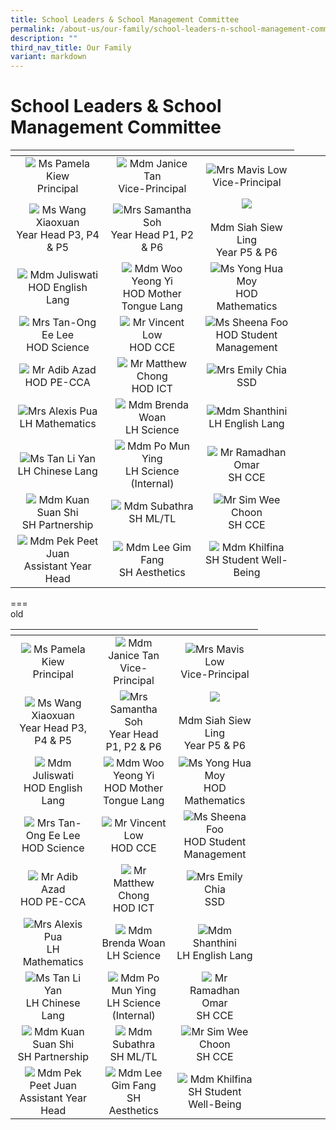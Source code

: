 ```yaml
---
title: School Leaders & School Management Committee
permalink: /about-us/our-family/school-leaders-n-school-management-committee/
description: ""
third_nav_title: Our Family
variant: markdown
---
```

# School Leaders &amp; School Management Committee

<table width="70%">
<thead>
  <tr>
    <th width="30%"></th>
    <th width="30%"></th>
    <th width="30%"></th>
  </tr>
</thead>
<tbody>
  <tr>
    <td width="30%" style="text-align: center;"> <img src="/images/About%20us/Leaders%20&amp;%20Management%20Committee/MsPamelaKiew.jpg"> Ms Pamela Kiew<br>Principal</td>
    <td width="250px" style="text-align: center;"><img src="/images/About%20us/Leaders%20&amp;%20Management%20Committee/MdmJaniceTan.jpg"> Mdm Janice Tan<br>Vice-Principal </td>
    <td width="250px" style="text-align: center;"><img src="/images/About%20us/Leaders%20&amp;%20Management%20Committee/MrsMavisLow.jpg">Mrs Mavis Low<br>Vice-Principal </td>
  </tr>
  <tr>
    <td width="250px" style="text-align: center;"> <img src="/images/About%20us/Leaders%20&amp;%20Management%20Committee/MsWangXiaoxuan.jpg"> Ms Wang Xiaoxuan<br>Year Head P3, P4 &amp; P5 </td>
		<td width="250px" style="text-align: center;"><img src="/images/About%20us/Leaders%20&amp;%20Management%20Committee/MdmSamanthaLeeMiewFung.jpg">Mrs Samantha Soh<br>Year Head P1, P2 &amp; P6 </td>
	<td width="20px" style="text-align: center;"><img src="/images/About%20us/Leaders%20&amp;%20Management%20Committee/MdmSiahSiewLing.png"><br><br>Mdm Siah Siew Ling<br>Year P5 &amp; P6 </td>
  </tr>
  <tr>
    <td width="250px" style="text-align: center;"><img src="/images/About%20us/Leaders%20&amp;%20Management%20Committee/MdmJuliswatiBteSamad.jpg"> Mdm Juliswati<br>HOD English Lang  </td>
    <td width="250px" style="text-align: center;"><img src="/images/About%20us/Leaders%20&amp;%20Management%20Committee/MdmWooYeongYi.jpg"> Mdm Woo Yeong Yi<br>HOD Mother Tongue Lang </td>
    <td width="250px" style="text-align: center;"><img src="/images/About%20us/Leaders%20&amp;%20Management%20Committee/MsYongHuaMoy.jpg">Ms Yong Hua Moy<br>HOD Mathematics</td>
  </tr>
  <tr>
    <td width="250px" style="text-align: center;"><img src="/images/About%20us/Leaders%20&amp;%20Management%20Committee/image11.jpg"> Mrs Tan-Ong Ee Lee<br>HOD Science</td>
    <td width="250px" style="text-align: center;"><img src="/images/About%20us/Leaders%20&amp;%20Management%20Committee/MrLowTeckChyeVincent.jpg"> Mr Vincent Low<br>HOD CCE </td>
    <td width="250px" style="text-align: center;"><img src="/images/About%20us/Leaders%20&amp;%20Management%20Committee/MsFooRuYuanSheena.jpg">Ms Sheena Foo<br>HOD Student Management </td>
  </tr>
  <tr>
    <td width="250px" style="text-align: center;"><img src="/images/About%20us/Leaders%20&amp;%20Management%20Committee/MrAdibAzadBinJasman.jpg"> Mr Adib Azad<br>HOD PE-CCA  </td>
    <td width="250px" style="text-align: center;"><img src="/images/About%20us/Leaders%20&amp;%20Management%20Committee/MrChongCheeWengMatthew.jpg"> Mr Matthew Chong<br>HOD ICT </td> 
		<td width="250px" style="text-align: center;"><img src="/images/About%20us/Leaders%20&amp;%20Management%20Committee/MrsEmilyChia.jpg">Mrs Emily Chia<br>SSD</td>
	</tr>
	<tr>
	    <td width="250px" style="text-align: center;"><img src="/images/About%20us/Leaders%20&amp;%20Management%20Committee/MrsAlexisPua_TohWeiZeng.jpg">Mrs Alexis Pua<br>LH Mathematics</td>
		 <td width="250px" style="text-align: center;"><img src="/images/About%20us/Leaders%20&amp;%20Management%20Committee/MdmWoanShuPeiBrenda.jpg"> Mdm Brenda Woan<br>LH Science </td>
    <td width="250px" style="text-align: center;"><img src="/images/About%20us/Leaders%20&amp;%20Management%20Committee/MdmShanthiniD_ORadhaKrishnan.jpg">Mdm Shanthini<br>LH English Lang </td>
	</tr>
  <tr>
    <td width="250px" style="text-align: center;"><img src="/images/About%20us/Leaders%20&amp;%20Management%20Committee/MsTanLiYan.jpg">Ms Tan Li Yan<br>LH Chinese Lang </td>
		<td width="250px" style="text-align: center;"><img src="/images/About%20us/School%20Staff/MdmPoMunYing.jpg"> Mdm Po Mun Ying<br>LH Science (Internal) </td>
   <td width="250px" style="text-align: center;"><img src="/images/About%20us/School%20Staff/MrRamadhanBinOmar.jpg"> Mr Ramadhan Omar<br>SH CCE </td>
		<td></td>
		</tr>
	  <tr>
    <td width="250px" style="text-align: center;"><img src="/images/About%20us/Leaders%20&amp;%20Management%20Committee/MdmKuanSuanShi.jpg"> Mdm Kuan Suan Shi <br>SH Partnership </td>
    <td width="250px" style="text-align: center;"><img src="/images/About%20us/Leaders%20&amp;%20Management%20Committee/MdmSubathraD_OGovindasamy.jpg"> Mdm Subathra <br>SH ML/TL</td>
    <td width="250px" style="text-align: center;"><img src="/images/About%20us/Leaders%20&amp;%20Management%20Committee/MrSimWeeChoon.jpg">Mr Sim Wee Choon<br>SH CCE </td>
  </tr>
	  <tr>
	<td width="250px" style="text-align: center;"><img src="/images/About%20us/School%20Staff/MdmPekPeetJuanShanice.jpg"> Mdm Pek Peet Juan<br>Assistant Year Head </td>
   <td width="250px" style="text-align: center;"><img src="/images/About%20us/Leaders%20&amp;%20Management%20Committee/image17.png"> Mdm Lee Gim Fang<br>SH Aesthetics </td>
    <td width="250px" style="text-align: center;"><img src="/images/About%20us/School%20Staff/MdmKhilfinaBteKamaruddinShah.jpg"> Mdm Khilfina<br>SH Student Well-Being  </td>
    <td width="250px" style="text-align: center;"></td>
    <td width="250px" style="text-align: center;"></td>
  </tr>
	  <tr>
  </tr>
</tbody>
</table>


===
<br>old

<table width="750px">
<thead>
  <tr>
    <th width="250px"></th>
    <th width="250px"></th>
    <th width="250px"></th>
  </tr>
</thead>
<tbody>
  <tr>
    <td width="250px" style="text-align: center;"> <img src="/images/About%20us/Leaders%20&amp;%20Management%20Committee/MsPamelaKiew.jpg"> Ms Pamela Kiew<br>Principal</td>
    <td width="250px" style="text-align: center;"><img src="/images/About%20us/Leaders%20&amp;%20Management%20Committee/MdmJaniceTan.jpg"> Mdm Janice Tan<br>Vice-Principal </td>
    <td width="250px" style="text-align: center;"><img src="/images/About%20us/Leaders%20&amp;%20Management%20Committee/MrsMavisLow.jpg">Mrs Mavis Low<br>Vice-Principal </td>
  </tr>
  <tr>
    <td width="250px" style="text-align: center;"> <img src="/images/About%20us/Leaders%20&amp;%20Management%20Committee/MsWangXiaoxuan.jpg"> Ms Wang Xiaoxuan<br>Year Head P3, P4 &amp; P5 </td>
		<td width="250px" style="text-align: center;"><img src="/images/About%20us/Leaders%20&amp;%20Management%20Committee/MdmSamanthaLeeMiewFung.jpg">Mrs Samantha Soh<br>Year Head P1, P2 &amp; P6 </td>
	<td width="20px" style="text-align: center;"><img src="/images/About%20us/Leaders%20&amp;%20Management%20Committee/MdmSiahSiewLing.png"><br><br>Mdm Siah Siew Ling<br>Year P5 &amp; P6 </td>
  </tr>
  <tr>
    <td width="250px" style="text-align: center;"><img src="/images/About%20us/Leaders%20&amp;%20Management%20Committee/MdmJuliswatiBteSamad.jpg"> Mdm Juliswati<br>HOD English Lang  </td>
    <td width="250px" style="text-align: center;"><img src="/images/About%20us/Leaders%20&amp;%20Management%20Committee/MdmWooYeongYi.jpg"> Mdm Woo Yeong Yi<br>HOD Mother Tongue Lang </td>
    <td width="250px" style="text-align: center;"><img src="/images/About%20us/Leaders%20&amp;%20Management%20Committee/MsYongHuaMoy.jpg">Ms Yong Hua Moy<br>HOD Mathematics</td>
  </tr>
  <tr>
    <td width="250px" style="text-align: center;"><img src="/images/About%20us/Leaders%20&amp;%20Management%20Committee/image11.jpg"> Mrs Tan-Ong Ee Lee<br>HOD Science</td>
    <td width="250px" style="text-align: center;"><img src="/images/About%20us/Leaders%20&amp;%20Management%20Committee/MrLowTeckChyeVincent.jpg"> Mr Vincent Low<br>HOD CCE </td>
    <td width="250px" style="text-align: center;"><img src="/images/About%20us/Leaders%20&amp;%20Management%20Committee/MsFooRuYuanSheena.jpg">Ms Sheena Foo<br>HOD Student Management </td>
  </tr>
  <tr>
    <td width="250px" style="text-align: center;"><img src="/images/About%20us/Leaders%20&amp;%20Management%20Committee/MrAdibAzadBinJasman.jpg"> Mr Adib Azad<br>HOD PE-CCA  </td>
    <td width="250px" style="text-align: center;"><img src="/images/About%20us/Leaders%20&amp;%20Management%20Committee/MrChongCheeWengMatthew.jpg"> Mr Matthew Chong<br>HOD ICT </td> 
		<td width="250px" style="text-align: center;"><img src="/images/About%20us/Leaders%20&amp;%20Management%20Committee/MrsEmilyChia.jpg">Mrs Emily Chia<br>SSD</td>
	</tr>
	<tr>
	    <td width="250px" style="text-align: center;"><img src="/images/About%20us/Leaders%20&amp;%20Management%20Committee/MrsAlexisPua_TohWeiZeng.jpg">Mrs Alexis Pua<br>LH Mathematics</td>
		 <td width="250px" style="text-align: center;"><img src="/images/About%20us/Leaders%20&amp;%20Management%20Committee/MdmWoanShuPeiBrenda.jpg"> Mdm Brenda Woan<br>LH Science </td>
    <td width="250px" style="text-align: center;"><img src="/images/About%20us/Leaders%20&amp;%20Management%20Committee/MdmShanthiniD_ORadhaKrishnan.jpg">Mdm Shanthini<br>LH English Lang </td>
	</tr>
  <tr>
    <td width="250px" style="text-align: center;"><img src="/images/About%20us/Leaders%20&amp;%20Management%20Committee/MsTanLiYan.jpg">Ms Tan Li Yan<br>LH Chinese Lang </td>
		<td width="250px" style="text-align: center;"><img src="/images/About%20us/School%20Staff/MdmPoMunYing.jpg"> Mdm Po Mun Ying<br>LH Science (Internal) </td>
   <td width="250px" style="text-align: center;"><img src="/images/About%20us/School%20Staff/MrRamadhanBinOmar.jpg"> Mr Ramadhan Omar<br>SH CCE </td>
		<td></td>
		</tr>
	  <tr>
    <td width="250px" style="text-align: center;"><img src="/images/About%20us/Leaders%20&amp;%20Management%20Committee/MdmKuanSuanShi.jpg"> Mdm Kuan Suan Shi <br>SH Partnership </td>
    <td width="250px" style="text-align: center;"><img src="/images/About%20us/Leaders%20&amp;%20Management%20Committee/MdmSubathraD_OGovindasamy.jpg"> Mdm Subathra <br>SH ML/TL</td>
    <td width="250px" style="text-align: center;"><img src="/images/About%20us/Leaders%20&amp;%20Management%20Committee/MrSimWeeChoon.jpg">Mr Sim Wee Choon<br>SH CCE </td>
  </tr>
	  <tr>
	<td width="250px" style="text-align: center;"><img src="/images/About%20us/School%20Staff/MdmPekPeetJuanShanice.jpg"> Mdm Pek Peet Juan<br>Assistant Year Head </td>
   <td width="250px" style="text-align: center;"><img src="/images/About%20us/Leaders%20&amp;%20Management%20Committee/image17.png"> Mdm Lee Gim Fang<br>SH Aesthetics </td>
    <td width="250px" style="text-align: center;"><img src="/images/About%20us/School%20Staff/MdmKhilfinaBteKamaruddinShah.jpg"> Mdm Khilfina<br>SH Student Well-Being  </td>
    <td width="250px" style="text-align: center;"></td>
    <td width="250px" style="text-align: center;"></td>
  </tr>
	  <tr>
  </tr>
</tbody>
</table>
